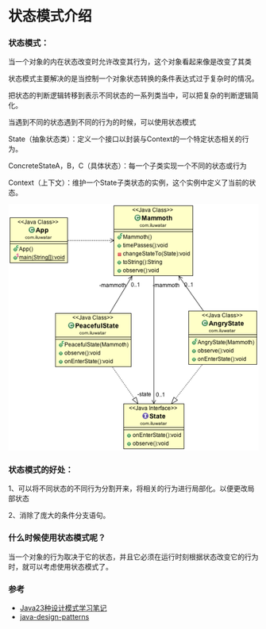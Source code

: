 # 状态模式介绍

### 状态模式：

当一个对象的内在状态改变时允许改变其行为，这个对象看起来像是改变了其类

状态模式主要解决的是当控制一个对象状态转换的条件表达式过于复杂时的情况。

把状态的判断逻辑转移到表示不同状态的一系列类当中，可以把复杂的判断逻辑简化。

当遇到不同的状态遇到不同的行为的时候，可以使用状态模式

State（抽象状态类）：定义一个接口以封装与Context的一个特定状态相关的行为。

ConcreteStateA，B，C（具体状态）：每一个子类实现一个不同的状态或行为

Context（上下文）：维护一个State子类状态的实例，这个实例中定义了当前的状态。

![alt text](etc/state_1.png "State")

### 状态模式的好处：

1、可以将不同状态的不同行为分割开来，将相关的行为进行局部化。以便更改局部状态

2、消除了庞大的条件分支语句。

### 什么时候使用状态模式呢？

当一个对象的行为取决于它的状态，并且它必须在运行时刻根据状态改变它的行为时，就可以考虑使用状态模式了。

### 参考

* [Java23种设计模式学习笔记](https://www.cnblogs.com/cxxjohnson/p/6403835.html)
* [java-design-patterns](https://github.com/iluwatar/java-design-patterns)